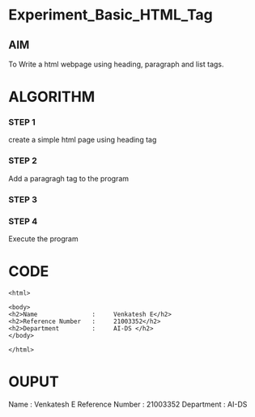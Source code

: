 # Experiment_Basic_HTML_Tag

## AIM
To Write a html webpage using heading, paragraph and list tags.

# ALGORITHM
### STEP 1
create a simple html page using heading tag
### STEP 2
Add a paragragh tag to the program
### STEP 3

### STEP 4
Execute the program

# CODE
~~~<DOCTYPE html>
<html>

<body>
<h2>Name               :     Venkatesh E</h2>
<h2>Reference Number   :     21003352</h2>
<h2>Department         :     AI-DS </h2>
</body>

</html>
~~~
# OUPUT

Name : Venkatesh E
Reference Number : 21003352
Department : AI-DS

